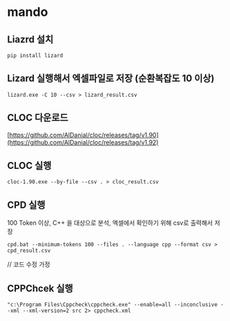 # mando

## Liazrd 설치
```
pip install lizard
```

## Lizard 실행해서 엑셀파일로 저장 (순환복잡도 10 이상)
```
lizard.exe -C 10 --csv > lizard_result.csv
```

## CLOC 다운로드
[https://github.com/AlDanial/cloc/releases/tag/v1.90](https://github.com/AlDanial/cloc/releases/tag/v1.92)

## CLOC 실행
```
cloc-1.90.exe --by-file --csv . > cloc_result.csv
```

## CPD 실행
100 Token 이상, C++ 을 대상으로 분석, 엑셀에서 확인하기 위해 csv로 출력해서 저장
```
cpd.bat --minimum-tokens 100 --files . --language cpp --format csv > cpd_result.csv
```


// 코드 수정 가정


## CPPChcek 실행
```
"c:\Program Files\Cppcheck\cppcheck.exe" --enable=all --inconclusive --xml --xml-version=2 src 2> cppcheck.xml
```
